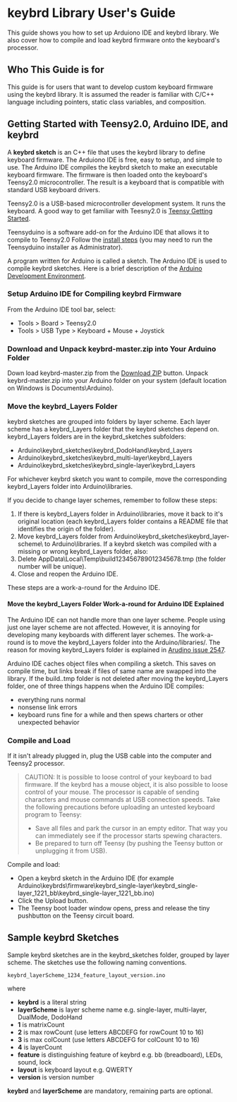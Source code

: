 keybrd Library User's Guide
===========================
This guide shows you how to set up Arduiono IDE and keybrd library.
We also cover how to compile and load keybrd firmware onto the keyboard's processor.

## Who This Guide is for
This guide is for users that want to develop custom keyboard firmware using the keybrd library.
It is assumed the reader is familiar with C/C++ language including pointers, static class variables, and composition.

## Getting Started with Teensy2.0, Arduino IDE, and keybrd
A **keybrd sketch** is an C++ file that uses the keybrd library to define keyboard firmware.
The Arduiono IDE is free, easy to setup, and simple to use.
The Arduino IDE compiles the keybrd sketch to make an executable keyboard firmware.
The firmware is then loaded onto the keyboard's Teensy2.0 microcontroller.
The result is a keyboard that is compatible with standard USB keyboard drivers.

Teensy2.0 is a USB-based microcontroller development system.  It runs the keyboard.
A good way to get familiar with Teesny2.0 is [Teensy Getting Started](http://www.pjrc.com/teensy/first_use.html).

Teensyduino is a software add-on for the Arduino IDE that allows it to compile to Teensy2.0
Follow the [install steps](https://www.pjrc.com/teensy/td_download.html)
(you may need to run the Teensyduino installer as Administrator).

A program written for Arduino is called a sketch.
The Arduino IDE is used to compile keybrd sketches.
Here is a brief description of the [Arduino Development Environment](http://arduino.cc/en/guide/Environment).

### Setup Arduino IDE for Compiling keybrd Firmware
From the Arduino IDE tool bar, select: 
* Tools > Board > Teensy2.0
* Tools > USB Type > Keyboard + Mouse + Joystick

### Download and Unpack keybrd-master.zip into Your Arduino Folder
Down load keybrd-master.zip from the [Download ZIP](https://github.com/wolfv6/keybrd) button.
Unpack keybrd-master.zip into your Arduino folder on your system (default location on Windows is Documents\Arduino\).

### Move the keybrd_Layers Folder
keybrd sketches are grouped into folders by layer scheme.
Each layer scheme has a keybrd_Layers folder that the keybrd sketches depend on.
keybrd_Layers folders are in the keybrd_sketches subfolders:
* Arduino\keybrd_sketches\keybrd_DodoHand\keybrd_Layers
* Arduino\keybrd_sketches\keybrd_multi-layer\keybrd_Layers
* Arduino\keybrd_sketches\keybrd_single-layer\keybrd_Layers

For whichever keybrd sketch you want to compile, move the corresponding keybrd_Layers folder into Arduino\libraries\.

If you decide to change layer schemes, remember to follow these steps:
1. If there is keybrd_Layers folder in Arduino\libraries\, move it back to it's original location
   (each keybrd_Layers folder contains a README file that identifies the origin of the folder).
2. Move keybrd_Layers folder from Arduino\keybrd_sketches\keybrd_layer-scheme\ to Arduino\libraries\.
If a keybrd sketch was compiled with a missing or wrong keybrd_Layers folder, also:
3. Delete AppData\Local\Temp\build123456789012345678.tmp (the folder number will be unique).
4. Close and reopen the Arduino IDE.

These steps are a work-a-round for the Arduino IDE.

#### Move the keybrd_Layers Folder Work-a-round for Arduino IDE Explained
The Arduino IDE can not handle more than one layer scheme.
People using just one layer scheme are not affected.
However, it is annoying for developing many keyboards with different layer schemes.
The work-a-round is to move the keybrd_Layers folder into the Arduino/libraries/.
The reason for moving keybrd_Layers folder is explained in [Arudino issue 2547](https://github.com/arduino/Arduino/issues/2547).

Arduino IDE caches object files when compiling a sketch.
This saves on compile time, but links break if files of same name are swapped into the library.
If the build..tmp folder is not deleted after moving the keybrd_Layers folder, one of three things happens when the Arduino IDE compiles:
* everything runs normal
* nonsense link errors
* keyboard runs fine for a while and then spews charters or other unexpected behavior

### Compile and Load
If it isn't already plugged in, plug the USB cable into the computer and Teensy2 processor.

> CAUTION: It is possible to loose control of your keyboard to bad firmware.
> If the keybrd has a mouse object, it is also possible to loose control of your mouse.
> The processor is capable of sending characters and mouse commands at USB connection speeds.
> Take the following precautions before uploading an untested keyboard program to Teensy:
> * Save all files and park the cursor in an empty editor.
> That way you can immediately see if the processor starts spewing characters.
> * Be prepared to turn off Teensy (by pushing the Teensy button or unplugging it from USB).

Compile and load:
* Open a keybrd sketch in the Arduino IDE (for example Arduino\keybrds\firmware\keybrd_single-layer\keybrd_single-layer_1221_bb\keybrd_single-layer_1221_bb.ino)
* Click the Upload button.
* The Teensy boot loader window opens, press and release the tiny pushbutton on the Teensy circuit board.

## Sample keybrd Sketches
Sample keybrd sketches are in the keybrd_sketches folder, grouped by layer scheme.
The sketches use the following naming conventions.

    keybrd_layerScheme_1234_feature_layout_version.ino

where
* **keybrd** is a literal string
* **layerScheme** is layer scheme name e.g. single-layer, multi-layer, DualMode, DodoHand
* **1** is matrixCount
* **2** is max rowCount (use letters ABCDEFG for rowCount 10 to 16)
* **3** is max colCount (use letters ABCDEFG for colCount 10 to 16)
* **4** is layerCount
* **feature** is distinguishing feature of keybrd e.g. bb (breadboard), LEDs, sound, lock
* **layout** is keyboard layout e.g. QWERTY
* **version** is version number

**keybrd** and **layerScheme** are mandatory, remaining parts are optional.
